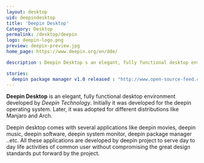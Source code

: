 ```yaml
---
layout: desktop
uid: deepindesktop
title: 'Deepin Desktop'
Category: Desktop
permalink: /desktop/deepin
logo: deepin-logo.png
preview: deepin-preview.jpg
home_page: https://www.deepin.org/en/dde/

description : Deepin Desktop s an elegant, fully functional desktop environment developed by Deepin Technology. Stories and updates on deepin desktop environment.

stories:
  deepin package manager v1.0 released : "http://www.open-source-feed.com/2017/08/deepin-package-manager-10-released.html"
---
```


**Deepin Desktop** is an elegant, fully functional desktop environment developed by *Deepin Technology*. 
Initially it was developed for the deepin operating system. Later, it was adopted for different 
distributions like Manjaro and Arch.

Deepin desktop comes with several applications like deepin movies, deepin music, deepin software, deepin system monitor, deepin package manager ..etc. All these applications are developed by deepin project to serve day to day life activities of common user without compromising the great design standards put forward by the project.
